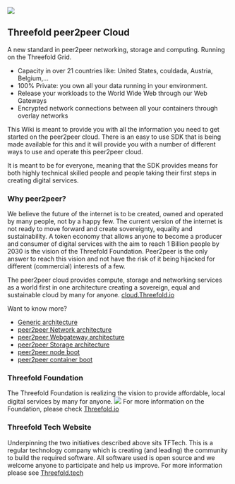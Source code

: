
![](src/img/intro.png)

## Threefold peer2peer Cloud
A new standard in peer2peer networking, storage and computing.
Running on the Threefold Grid.

* Capacity in over 21 countries like: United States, couldada, Austria, Belgium,...
* 100% Private: you own all your data running in your environment. 
* Release your workloads to the World Wide Web through our Web Gateways
* Encrypted network connections between all your containers through overlay networks 

This Wiki is meant to provide you with all the information you need to get started on the peer2peer cloud. There is an easy to use SDK that is being made available for this and it will provide you with a number of different ways to use and operate this peer2peer cloud.

It is meant to be for everyone, meaning that the SDK provides means for both highly technical skilled people and people taking their first steps in creating digital services.

### Why peer2peer? 
We believe the future of the internet is to be created, owned and operated by many people, not by a happy few. The current version of the internet is not ready to move forward and create sovereignty, equality and sustainability. A token economy that allows anyone to become a producer and consumer of digital services with the aim to reach 1 Billion people by 2030 is the vision of the Threefold Foundation. Peer2peer is the only answer to reach this vision and not have the risk of it being hijacked for different (commercial) interests of a few.

The peer2peer cloud provides compute, storage and networking services as a world first in one architecture creating a sovereign, equal and sustainable cloud by many for anyone. [cloud.Threefold.io](https://cloud.Threefold.io)

Want to know more?
- [Generic architecture](architecture.md)
- [peer2peer Network architecture](architecture_network.md)
- [peer2peer Webgateway architecture](architecture_webgateway.md)
- [peer2peer Storage architecture](architecture_storage.md)
- [peer2peer node boot](architecture_boot.md)
- [peer2peer container boot](architecture_Flist.md)


### Threefold Foundation
<!-- insert general objectives for the TF Network (Grid, Token and 3Bot) -->
The Threefold Foundation is realizing the vision to provide affordable, local digital services by many for anyone. 
![](./img/ses.png)
For more information on the Foundation, please check [Threefold.io](https://Threefold.io)

### Threefold Tech Website
Underpinning the two initiatives described above sits TFTech. This is a regular technology company which is creating (and leading) the community to build the required software. All software used is open source and we welcome anyone to participate and help us improve. For more information please see [Threefold.tech](https://Threefold.tech)
<!-- 
TODO #5 Check graphics(s) for updated version.
-->
